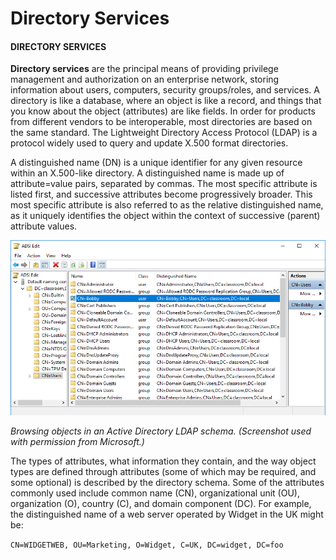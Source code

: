 # Directory Services

#### DIRECTORY SERVICES

**Directory services** are the principal means of providing privilege management and authorization on an enterprise network, storing information about users, computers, security groups/roles, and services. A directory is like a database, where an object is like a record, and things that you know about the object (attributes) are like fields. In order for products from different vendors to be interoperable, most directories are based on the same standard. The Lightweight Directory Access Protocol (LDAP) is a protocol widely used to query and update X.500 format directories.

A distinguished name (DN) is a unique identifier for any given resource within an X.500-like directory. A distinguished name is made up of attribute=value pairs, separated by commas. The most specific attribute is listed first, and successive attributes become progressively broader. This most specific attribute is also referred to as the relative distinguished name, as it uniquely identifies the object within the context of successive (parent) attribute values.

![](./img/directoryservices.png)

_Browsing objects in an Active Directory LDAP schema. (Screenshot used with permission from Microsoft.)_

The types of attributes, what information they contain, and the way object types are defined through attributes (some of which may be required, and some optional) is described by the directory schema. Some of the attributes commonly used include common name (CN), organizational unit (OU), organization (O), country (C), and domain component (DC). For example, the distinguished name of a web server operated by Widget in the UK might be:

`CN=WIDGETWEB, OU=Marketing, O=Widget, C=UK, DC=widget, DC=foo`